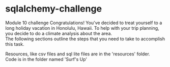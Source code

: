 # sqlalchemy-challenge
Module 10 challenge
Congratulations! You've decided to treat yourself to a long holiday vacation in Honolulu, Hawaii. To help with your trip planning, you decide to do a climate analysis about the area.                            
The following sections outline the steps that you need to take to accomplish this task.                      

Resources, like csv files and sql lite files are in the 'resources' folder.                   
Code is in the folder named 'Surf's Up'

